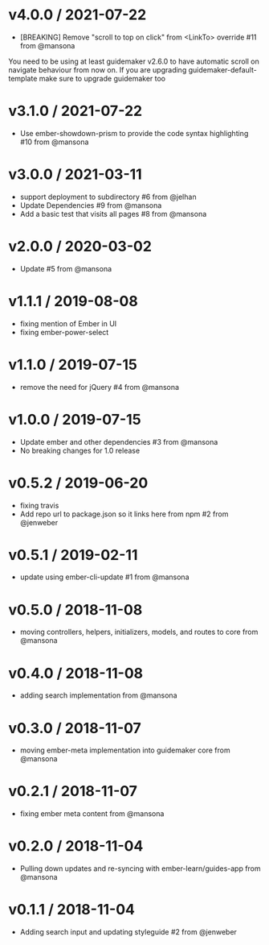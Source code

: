 v4.0.0 / 2021-07-22
==================

  * [BREAKING] Remove "scroll to top on click" from &lt;LinkTo&gt; override #11 from @mansona

You need to be using at least guidemaker v2.6.0 to have automatic scroll on navigate behaviour from now on. If you are upgrading guidemaker-default-template make sure to upgrade guidemaker too

v3.1.0 / 2021-07-22
==================

  * Use ember-showdown-prism to provide the code syntax highlighting #10 from @mansona

v3.0.0 / 2021-03-11
==================

  * support deployment to subdirectory #6 from @jelhan
  * Update Dependencies #9 from @mansona
  * Add a basic test that visits all pages #8 from @mansona

v2.0.0 / 2020-03-02
==================

  * Update #5 from @mansona

v1.1.1 / 2019-08-08
==================

  * fixing mention of Ember in UI
  * fixing ember-power-select

v1.1.0 / 2019-07-15
==================

  * remove the need for jQuery #4 from @mansona

v1.0.0 / 2019-07-15
==================

  * Update ember and other dependencies #3 from @mansona
  * No breaking changes for 1.0 release

v0.5.2 / 2019-06-20
==================

  * fixing travis
  * Add repo url to package.json so it links here from npm #2 from @jenweber

v0.5.1 / 2019-02-11
==================

  * update using ember-cli-update #1 from @mansona

v0.5.0 / 2018-11-08
==================

  * moving controllers, helpers, initializers, models, and routes to core from @mansona

v0.4.0 / 2018-11-08
==================

  * adding search implementation from @mansona

v0.3.0 / 2018-11-07
==================

  * moving ember-meta implementation into guidemaker core from @mansona

v0.2.1 / 2018-11-07
==================

  * fixing ember meta content from @mansona

v0.2.0 / 2018-11-04
==================

  * Pulling down updates and re-syncing with ember-learn/guides-app from @mansona

v0.1.1 / 2018-11-04
==================

  * Adding search input and updating styleguide #2 from @jenweber
